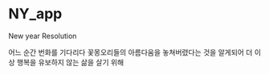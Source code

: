 # NY_app

New year Resolution

어느 순간 번화를 기다리다 꽃몽오리들의 아름다움을 놓쳐버렸다는 것을 알게되어
더 이상 행복을 유보하지 않는 삶을 살기 위해
